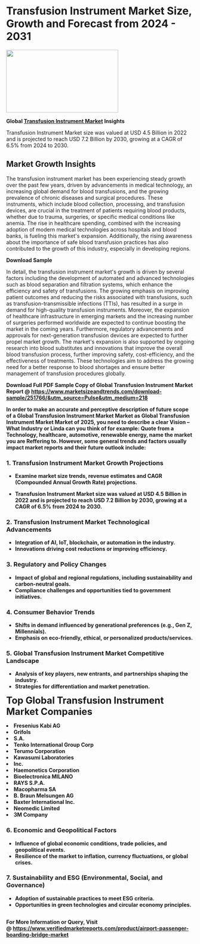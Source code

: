 <H1>Transfusion Instrument Market Size, Growth and Forecast from 2024 - 2031</H1><img class="aligncenter size-medium wp-image-584254" src="https://thirdeyenews.in/wp-content/uploads/2024/09/Global-Market-Research-300x168.jpeg" alt="" width="300" height="168" /><p><strong>Global&nbsp;<a href="https://www.marketsizeandtrends.com/download-sample/251766/&amp;utm_source=Pulse&amp;utm_medium=218">Transfusion Instrument Market</a> Insights</strong></p><p>Transfusion Instrument Market size was valued at USD 4.5 Billion in 2022 and is projected to reach USD 7.2 Billion by 2030, growing at a CAGR of 6.5% from 2024 to 2030.</p><p><h2>Market Growth Insights</h2> <p>The transfusion instrument market has been experiencing steady growth over the past few years, driven by advancements in medical technology, an increasing global demand for blood transfusions, and the growing prevalence of chronic diseases and surgical procedures. These instruments, which include blood collection, processing, and transfusion devices, are crucial in the treatment of patients requiring blood products, whether due to trauma, surgeries, or specific medical conditions like anemia. The rise in healthcare spending, combined with the increasing adoption of modern medical technologies across hospitals and blood banks, is fueling this market's expansion. Additionally, the rising awareness about the importance of safe blood transfusion practices has also contributed to the growth of this industry, especially in developing regions.</p> <p><strong>Download Sample</strong></p> <p>In detail, the transfusion instrument market's growth is driven by several factors including the development of automated and advanced technologies such as blood separation and filtration systems, which enhance the efficiency and safety of transfusions. The growing emphasis on improving patient outcomes and reducing the risks associated with transfusions, such as transfusion-transmissible infections (TTIs), has resulted in a surge in demand for high-quality transfusion instruments. Moreover, the expansion of healthcare infrastructure in emerging markets and the increasing number of surgeries performed worldwide are expected to continue boosting the market in the coming years. Furthermore, regulatory advancements and approvals for next-generation transfusion devices are expected to further propel market growth. The market's expansion is also supported by ongoing research into blood substitutes and innovations that improve the overall blood transfusion process, further improving safety, cost-efficiency, and the effectiveness of treatments. These technologies aim to address the growing need for a better response to blood shortages and ensure better management of transfusion procedures globally.</p> <p><strong></p><p><span class=""><strong>Download Full PDF Sample Copy of Global Transfusion Instrument Market Report</strong> @ <a href="https://www.marketsizeandtrends.com/download-sample/251766/&amp;utm_source=Pulse&amp;utm_medium=218" target="_blank">https://www.marketsizeandtrends.com/download-sample/251766/&amp;utm_source=Pulse&amp;utm_medium=218</a></span></p><p>In order to make an accurate and perceptive description of future scope of a Global&nbsp;Transfusion Instrument Market Market as Global&nbsp;Transfusion Instrument Market Market of 2025, you need to describe a clear Vision &ndash; What Industry or Linda can you think of for example: Quote from a Technology, healthcare, automotive, renewable energy, name the market you are Reffering to. However, some general trends and factors usually impact market reports and their future outlook include:</p><h3>1.&nbsp;<strong>Transfusion Instrument Market Growth Projections</strong></h3><ul><li>Examine market size trends, revenue estimates and CAGR (Compounded Annual Growth Rate) projections.</li><li><p>Transfusion Instrument Market size was valued at USD 4.5 Billion in 2022 and is projected to reach USD 7.2 Billion by 2030, growing at a CAGR of 6.5% from 2024 to 2030.</p></li></ul><h3>2.&nbsp;<strong>Transfusion Instrument Market Technological Advancements</strong></h3><ul><li>Integration of AI, IoT, blockchain, or automation in the industry.</li><li>Innovations driving cost reductions or improving efficiency.</li></ul><h3>3.&nbsp;<strong>Regulatory and Policy Changes</strong></h3><ul><li>Impact of global and regional regulations, including sustainability and carbon-neutral goals.</li><li>Compliance challenges and opportunities tied to government initiatives.</li></ul><h3>4.&nbsp;<strong>Consumer Behavior Trends</strong></h3><ul><li>Shifts in demand influenced by generational preferences (e.g., Gen Z, Millennials).</li><li>Emphasis on eco-friendly, ethical, or personalized products/services.</li></ul><h3>5.&nbsp;<strong>Global Transfusion Instrument Market Competitive Landscape</strong></h3><ul><li>Analysis of key players, new entrants, and partnerships shaping the industry.</li><li>Strategies for differentiation and market penetration.</li></ul><p data-pm-slice="1 1 []"><span style="color: inherit; font-family: inherit; font-size: 25px;">Top Global Transfusion Instrument Market Companies</span></p><div class="" data-test-id=""><p><li>Fresenius Kabi AG</li><li> Grifols</li><li> S.A.</li><li> Tenko International Group Corp</li><li> Terumo Corporation</li><li> Kawasumi Laboratories</li><li> Inc.</li><li> Haemonetics Corporation</li><li> Bioelectronica MILANO</li><li> RAYS S.P.A.</li><li> Macopharma SA</li><li> B. Braun Melsungen AG</li><li> Baxter International Inc.</li><li> Neomedic Limited</li><li> 3M Company</li></p></div><h3>6.&nbsp;<strong>Economic and Geopolitical Factors</strong></h3><ul><li>Influence of global economic conditions, trade policies, and geopolitical events.</li><li>Resilience of the market to inflation, currency fluctuations, or global crises.</li></ul><h3>7.&nbsp;<strong>Sustainability and ESG (Environmental, Social, and Governance)</strong></h3><ul><li>Adoption of sustainable practices to meet ESG criteria.</li><li>Opportunities in green technologies and circular economy principles.</li></ul><h2><strong style="font-size: 14px;">For More Information or Query, Visit @&nbsp;</strong><a style="background-color: #ffffff; font-size: 14px;" href="https://www.marketsizeandtrends.com/report/transfusion-instrument-market/" target="_blank">https://www.verifiedmarketreports.com/product/airport-passenger-boarding-bridge-market</a></h2>
